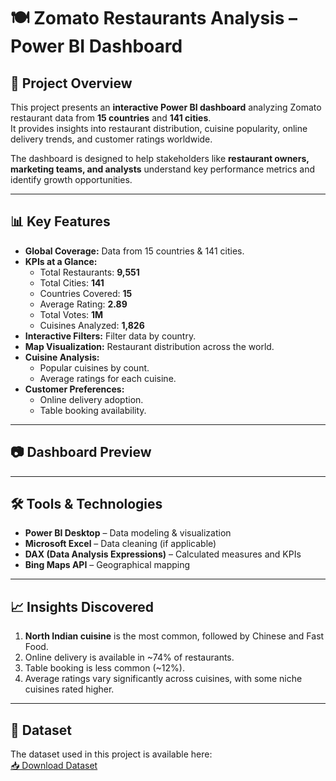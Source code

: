# 🍽️ Zomato Restaurants Analysis – Power BI Dashboard

## 📌 Project Overview
This project presents an **interactive Power BI dashboard** analyzing Zomato restaurant data from **15 countries** and **141 cities**.  
It provides insights into restaurant distribution, cuisine popularity, online delivery trends, and customer ratings worldwide.

The dashboard is designed to help stakeholders like **restaurant owners, marketing teams, and analysts** understand key performance metrics and identify growth opportunities.
 
---

## 📊 Key Features
- **Global Coverage:** Data from 15 countries & 141 cities.
- **KPIs at a Glance:**
  - Total Restaurants: **9,551**
  - Total Cities: **141**
  - Countries Covered: **15**
  - Average Rating: **2.89**
  - Total Votes: **1M**
  - Cuisines Analyzed: **1,826**
- **Interactive Filters:** Filter data by country.
- **Map Visualization:** Restaurant distribution across the world.
- **Cuisine Analysis:**  
  - Popular cuisines by count.  
  - Average ratings for each cuisine.
- **Customer Preferences:**  
  - Online delivery adoption.  
  - Table booking availability.

---

## 📷 Dashboard Preview
  


---

## 🛠️ Tools & Technologies
- **Power BI Desktop** – Data modeling & visualization
- **Microsoft Excel** – Data cleaning (if applicable)
- **DAX (Data Analysis Expressions)** – Calculated measures and KPIs
- **Bing Maps API** – Geographical mapping

---

## 📈 Insights Discovered
1. **North Indian cuisine** is the most common, followed by Chinese and Fast Food.
2. Online delivery is available in ~74% of restaurants.
3. Table booking is less common (~12%).
4. Average ratings vary significantly across cuisines, with some niche cuisines rated higher.

---

## 📂 Dataset
The dataset used in this project is available here:  
[📥 Download Dataset](.//https://github.com/ayushverma2411/Zomato-sales/blob/main/restaurant_data_cl.xlsx)
